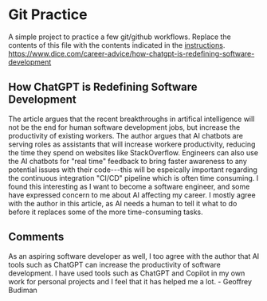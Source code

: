 # Git Practice
A simple project to practice a few git/github workflows.  Replace the contents of this file with the contents indicated in the [instructions](./instructions.md).
https://www.dice.com/career-advice/how-chatgpt-is-redefining-software-development

## How ChatGPT is Redefining Software Development

The article argues that the recent breakthroughs in artifical intelligence will not be the end for human software development jobs, but increase the productivity of existing workers. The author argues that AI chatbots are serving roles as assistants that will increase workere productivity, reducing the time they spend on websites like StackOverflow. Engineers can also use the AI chatbots for "real time" feedback to bring faster awareness to any potential issues with their code---this will be espeically important regarding the continuous integration "CI/CD" pipeline which is often time consuming. I found this interesting as I want to become a software engineer, and some have expressed concern to me about AI affecting my career. I mostly agree with the author in this article, as AI needs a human to tell it what to do before it replaces some of the more time-consuming tasks.

## Comments

As an aspiring software developer as well, I too agree with the author that AI tools such as ChatGPT can increase the productivity of software development. I have used tools such as ChatGPT and Copilot in my own work for personal projects and I feel that it has helped me a lot. - Geoffrey Budiman